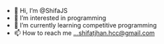 - 👋 Hi, I’m @ShifaJS
- 👀 I’m interested in programming
- 🌱 I’m currently learning competitive programming
- 📫 How to reach me ...shifatjhan.hcc@gmail.com

<!---
ShifaJS/ShifaJS is a ✨ special ✨ repository because its `README.md` (this file) appears on your GitHub profile.
You can click the Preview link to take a look at your changes.
--->
